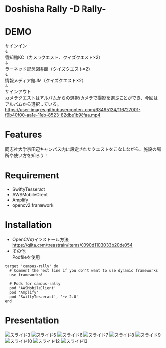 # Doshisha Rally -D Rally-

# DEMO
 サインイン  
 ↓  
 香知館KC（カメラクエスト、クイズクエスト×2）  
 ↓  
 ラーネッド記念図書館（クイズクエスト×2）  
 ↓  
 情報メディア館JM（クイズクエスト×2）  
 ↓  
 サインアウト  
 カメラクエストはアルバムからの選択/カメラで撮影を選ぶことができ、今回はアルバムから選択している。  
 https://user-images.githubusercontent.com/63495124/116727001-f9b40f00-aa1e-11eb-8523-82dbe1b98faa.mp4
 
# Features
 
同志社大学京田辺キャンパス内に設定されたクエストをこなしながら、施設の場所や使い方を知ろう！
 
# Requirement
 
* SwiftyTesseract
* AWSMobileClient
* Amplify
* opencv2.framework

# Installation
 
* OpenCVのインストール方法  
https://qiita.com/treastrain/items/0090d1103033b20de054
* その他  
Podfileを使用
```
target 'campus-rally' do
  # Comment the next line if you don't want to use dynamic frameworks
  use_frameworks!

  # Pods for campus-rally
  pod 'AWSMobileClient'
  pod 'Amplify'
  pod 'SwiftyTesseract', '~> 2.0'
end
```

# Presentation
![スライド3](https://user-images.githubusercontent.com/63495124/117279447-af0e1900-ae9c-11eb-8690-4d9deaaa6055.png)
![スライド5](https://user-images.githubusercontent.com/63495124/116726876-d38e6f00-aa1e-11eb-9825-080d4f5a144d.png)
![スライド6](https://user-images.githubusercontent.com/63495124/117279522-c1885280-ae9c-11eb-91af-7b8ca08c2b77.png)
![スライド7](https://user-images.githubusercontent.com/63495124/116726879-d4bf9c00-aa1e-11eb-85de-4987dac621ea.png)
![スライド8](https://user-images.githubusercontent.com/63495124/116726881-d4bf9c00-aa1e-11eb-8b37-8745b62d51f7.png)
![スライド9](https://user-images.githubusercontent.com/63495124/116726882-d5583280-aa1e-11eb-866c-0812893b4a32.png)
![スライド10](https://user-images.githubusercontent.com/63495124/117279628-dc5ac700-ae9c-11eb-8b4c-989d920b66bc.png)
![スライド12](https://user-images.githubusercontent.com/63495124/116726887-d721f600-aa1e-11eb-9cc6-c4ce7ecd26b4.png)
![スライド13](https://user-images.githubusercontent.com/63495124/117279705-ee3c6a00-ae9c-11eb-9269-04d06bcf0906.png)
